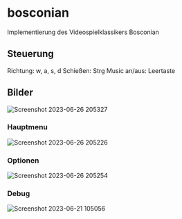# bosconian
Implementierung des Videospielklassikers Bosconian

## Steuerung
Richtung: w, a, s, d
Schießen: Strg
Music an/aus: Leertaste

## Bilder
![Screenshot 2023-06-26 205327](https://github.com/HKA-Basketball/bosconian/assets/36378780/66cae839-ca84-4967-bff0-5ee35cc85695)

### Hauptmenu
![Screenshot 2023-06-26 205226](https://github.com/HKA-Basketball/bosconian/assets/36378780/73ea976a-3d07-46e0-903d-687bf10f4951)

### Optionen
![Screenshot 2023-06-26 205254](https://github.com/HKA-Basketball/bosconian/assets/36378780/36777e4a-aed1-4968-bb79-0ef192ec67db)

### Debug
![Screenshot 2023-06-21 105056](https://github.com/HKA-Basketball/bosconian/assets/36378780/7f730490-2b03-4b6a-acae-8ec0f66d27eb)
